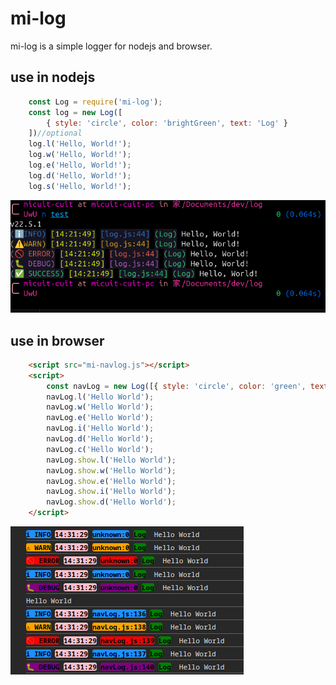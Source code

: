
# mi-log
mi-log is a simple logger for nodejs and browser.

## use in nodejs
```javascript
    const Log = require('mi-log');
    const log = new Log([
        { style: 'circle', color: 'brightGreen', text: 'Log' }
    ])//optional
    log.l('Hello, World!');
    log.w('Hello, World!');
    log.e('Hello, World!');
    log.d('Hello, World!');
    log.s('Hello, World!');
```
![use in terminal](image.png)
## use in browser
```html
    <script src="mi-navlog.js"></script>
    <script>
        const navLog = new Log([{ style: 'circle', color: 'green', text: 'Log' }]);//optional
        navLog.l('Hello World');
        navLog.w('Hello World');
        navLog.e('Hello World');
        navLog.i('Hello World');
        navLog.d('Hello World');
        navLog.c('Hello World');
        navLog.show.l('Hello World');
        navLog.show.w('Hello World');
        navLog.show.e('Hello World');
        navLog.show.i('Hello World');
        navLog.show.d('Hello World');
    </script>
```
![use in navigator](image-1.png)